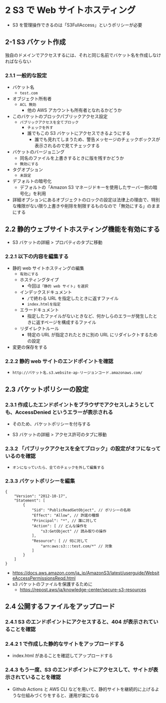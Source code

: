 # 2 S3 で Web サイトホスティング

- S3 を管理操作できるのは「S3FullAccess」というポリシーが必要

## 2-1 S3 バケット作成

独自のドメインでアクセスするには、それと同じ名前でバケット名を作成しなければならない

### 2.1.1 一般的な設定

- バケット名
  - `test.com`
- オブジェクト所有者
  - `ACL 無効`
    - 他の AWS アカウントも所有者となれるかどうか
- このバケットのブロックパブリックアクセス設定
  - `パブリックアクセスを全てブロック`
    - `チェックを外す`
    - 誰でもこの S3 バケットにアクセスできるようにする
      - 誰でも見れてしまうため、警告メッセージのチェックボックスが表示されるので見てチェックする
- バケットのバージョニング
  - 同名のファイルを上書きするときに版を残すかどうか
  - `無効にする`
- タグオプション
  - `未設定`
- デフォルトの暗号化
  - デフォルトの「Amazon S3 マネージドキーを使用したサーバー側の暗号化」を利用
- 詳細オプションにあるオブジェクトのロックの設定は法律上の理由で、特別な権限がない限り上書きや削除を制限するものなので「無効にする」のままにする

## 2.2 静的ウェブサイトホスティング機能を有効にする

- S3 バケットの詳細 > プロパティのタブに移動

### 2.2.1 以下の内容を編集する

- 静的 web サイトホスティングの編集
  - `有効にする`
  - ホスティングタイプ
    - 今回は`「静的 web サイト」を選択`
  - インデックスドキュメント
    - `/`で終わる URL を指定したときに返すファイル
    - `index.htmlを指定`
  - エラードキュメント
    - 指定したファイルがないときなど、何かしらのエラーが発生したときに返すページを構成するファイル
  - リダイレクトルール
    - 特定の URL が指定されたときに別の URL にリダイレクトするための設定
- 変更の保存をする

### 2.2.2 静的 web サイトのエンドポイントを確認

- `http://バケット名.s3.website-ap-リージョンコード.amazonaws.com/`

## 2.3 バケットポリシーの設定

### 2.3.1 作成したエンドポイントをブラウザでアクセスしようとしても、AccessDenied というエラーが表示される

- そのため、バケットポリシーを付与する

- S3 バケットの詳細 > アクセス許可のタブに移動

### 2.3.2 「パブリックアクセスを全てブロック」の設定がオフになっているのを確認

- `オンになっていたら、全てのチェックを外して編集する`

### 2.3.3 バケットポリシーを編集

```
{
    "Version": "2012-10-17",
    "Statement": [
        {
            "Sid": "PublicReadGetObject", // ポリシーの名称
            "Effect": "Allow", // 許諾の種類
            "Principal": "*", // 誰に対して
            "Action": [ // どんな操作を
                "s3:GetObject" // 読み取りの操作
            ],
            "Resource": [ // 何に対して
                "arn:aws:s3:::test.com/*" // 対象
            ]
        }
    ]
}
```

- https://docs.aws.amazon.com/ja_jp/AmazonS3/latest/userguide/WebsiteAccessPermissionsReqd.html
- s3 バケットのファイルを保護するために
  - https://repost.aws/ja/knowledge-center/secure-s3-resources

## 2.4 公開するファイルをアップロード

### 2.4.1 S3 のエンドポイントにアクセスすると、404 が表示されていることを確認

### 2.4.2 1 で作成した静的なサイトをアップロードする

- index.html があることを確認してアップロードする

### 2.4.3 もう一度、S3 のエンドポイントにアクセスして、サイトが表示されていることを確認

- Github Actions と AWS CLI などを用いて、静的サイトを継続的に上げるような仕組みづくりをすると、運用が楽になる
